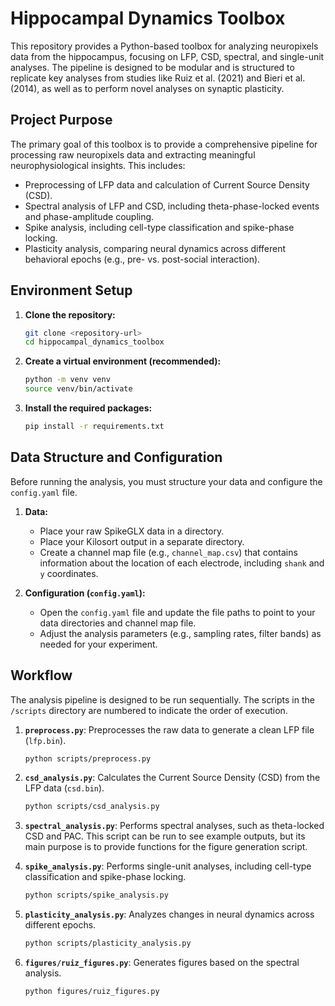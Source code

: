 # Hippocampal Dynamics Toolbox

This repository provides a Python-based toolbox for analyzing neuropixels data from the hippocampus, focusing on LFP, CSD, spectral, and single-unit analyses. The pipeline is designed to be modular and is structured to replicate key analyses from studies like Ruiz et al. (2021) and Bieri et al. (2014), as well as to perform novel analyses on synaptic plasticity.

## Project Purpose

The primary goal of this toolbox is to provide a comprehensive pipeline for processing raw neuropixels data and extracting meaningful neurophysiological insights. This includes:
-   Preprocessing of LFP data and calculation of Current Source Density (CSD).
-   Spectral analysis of LFP and CSD, including theta-phase-locked events and phase-amplitude coupling.
-   Spike analysis, including cell-type classification and spike-phase locking.
-   Plasticity analysis, comparing neural dynamics across different behavioral epochs (e.g., pre- vs. post-social interaction).

## Environment Setup

1.  **Clone the repository:**
    ```bash
    git clone <repository-url>
    cd hippocampal_dynamics_toolbox
    ```

2.  **Create a virtual environment (recommended):**
    ```bash
    python -m venv venv
    source venv/bin/activate
    ```

3.  **Install the required packages:**
    ```bash
    pip install -r requirements.txt
    ```

## Data Structure and Configuration

Before running the analysis, you must structure your data and configure the `config.yaml` file.

1.  **Data:**
    -   Place your raw SpikeGLX data in a directory.
    -   Place your Kilosort output in a separate directory.
    -   Create a channel map file (e.g., `channel_map.csv`) that contains information about the location of each electrode, including `shank` and `y` coordinates.

2.  **Configuration (`config.yaml`):**
    -   Open the `config.yaml` file and update the file paths to point to your data directories and channel map file.
    -   Adjust the analysis parameters (e.g., sampling rates, filter bands) as needed for your experiment.

## Workflow

The analysis pipeline is designed to be run sequentially. The scripts in the `/scripts` directory are numbered to indicate the order of execution.

1.  **`preprocess.py`**: Preprocesses the raw data to generate a clean LFP file (`lfp.bin`).
    ```bash
    python scripts/preprocess.py
    ```

2.  **`csd_analysis.py`**: Calculates the Current Source Density (CSD) from the LFP data (`csd.bin`).
    ```bash
    python scripts/csd_analysis.py
    ```

3.  **`spectral_analysis.py`**: Performs spectral analyses, such as theta-locked CSD and PAC. This script can be run to see example outputs, but its main purpose is to provide functions for the figure generation script.

4.  **`spike_analysis.py`**: Performs single-unit analyses, including cell-type classification and spike-phase locking.
    ```bash
    python scripts/spike_analysis.py
    ```

5.  **`plasticity_analysis.py`**: Analyzes changes in neural dynamics across different epochs.
    ```bash
    python scripts/plasticity_analysis.py
    ```

6.  **`figures/ruiz_figures.py`**: Generates figures based on the spectral analysis.
    ```bash
    python figures/ruiz_figures.py
    ```
